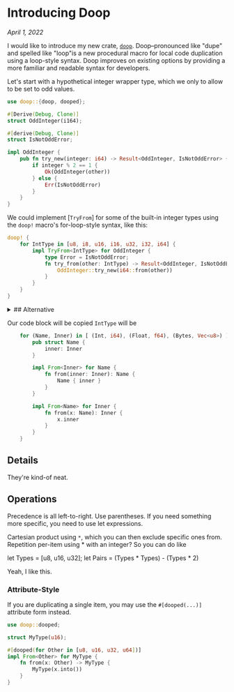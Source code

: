 # Introducing Doop

_April 1, 2022_

I would like to introduce my new crate, [`doop`](https://crates.io/crates/doop). Doop–pronounced
like "dupe" and spelled like "loop"is a new procedural macro for local code duplication using a
loop-style syntax. Doop improves on existing options by providing a more familiar and readable
syntax for developers.

Let's start with a hypothetical integer wrapper type, which we only to allow to be set to odd
values.

```rust
use doop::{doop, dooped};

#[Derive(Debug, Clone)]
struct OddInteger(i164);

#[derive(Debug, Clone)]
struct IsNotOddError;

impl OddInteger {
    pub fn try_new(integer: i64) -> Result<OddInteger, IsNotOddError> {
        if integer % 2 == 1 {
            Ok(OddInteger(other))
        } else {
            Err(IsNotOddError)
        }
    }
}
```

We could implement [`TryFrom`] for some of the built-in integer types using the `doop!` macro's
for-loop-style syntax, like this:

```rust
doop! {
    for IntType in [u8, i8, u16, i16, u32, i32, i64] {
        impl TryFrom<IntType> for OddInteger {
            type Error = IsNotOddError;
            fn try_from(other: IntType) -> Result<OddInteger, IsNotOddError> {
                OddInteger::try_new(i64::from(other))
            }
        }
    }
}
```

<details>
<summary>
## Alternative
</summary>

Hello world

</details>

Our code block will be copied `IntType` will be

```rust
    for (Name, Inner) in [ (Int, i64), (Float, f64), (Bytes, Vec<u8>) ] {
        pub struct Name {
            inner: Inner
        }

        impl From<Inner> for Name {
            fn from(inner: Inner): Name {
                Name { inner }
            }
        }

        impl From<Name> for Inner {
            fn from(x: Name): Inner {
                x.inner
            }
        }
    }
```

## Details

They're kind-of neat.

## Operations

Precedence is all left-to-right. Use parentheses. If you need something more specific, you need to
use let expressions.

Cartesian product using `*`, which you can then exclude specific ones from. Repetition per-item
using * with an integer? So you can do like

let Types = [u8, u16, u32]; let Pairs = (Types * Types) - (Types * 2)

Yeah, I like this.

### Attribute-Style

If you are duplicating a single item, you may use the `#[dooped(...)]` attribute form instead.

```rust
use doop::dooped;

struct MyType(u16);

#[dooped(for Other in [u8, u16, u32, u64])]
impl From<Other> for MyType {
    fn from(x: Other) -> MyType {
        MyType(x.into())
    }
}
```

